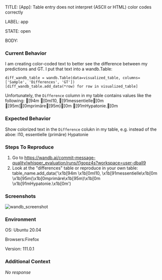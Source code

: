 TITLE:
[App]: Table entry does not interpret (ASCII or HTML) color codes correctly

LABEL:
app

STATE:
open

BODY:
### Current Behavior

I am creating color-coded text to better see the difference between my predictions and GT. I put that text into a wandb.Table:
```
diff_wandb_table = wandb.Table(data=visualized_table, columns=['Sample', 'Differences', 'GT'])
[diff_wandb_table.add_data(*row) for row in visualized_table]
```
Unfortunately, the `Difference` column in my table contains values like the following:
[94m [0mI10, [91messentielle[0m [95m([0mprimäre[95m)[0m [91mHypatonie.[0m

### Expected Behavior

Show colorized text in the `Difference` colukn in my table, e.g. instead of the aboe:
I10, <red>essentielle</red> <purple>(</purple>primäre<purple>)</purple> <red>Hypatonie</red>

### Steps To Reproduce

1. Go to https://wandb.ai/commit-message-quality/whisper_evaluation/runs/t1gopz4s?workspace=user-dball9
2. Look at the "differences" table
or reproduce in your own table:
table_name.add_data('\x1b[94m \x1b[0mI10, \x1b[91messentielle\x1b[0m \x1b[95m(\x1b[0mprimäre\x1b[95m)\x1b[0m \x1b[91mHypatonie.\x1b[0m')

### Screenshots

![wandb_screenshot](https://user-images.githubusercontent.com/1004626/228254295-8a58efd3-4e3c-4421-81b9-2724254d2064.png)


### Environment

OS: Ubuntu 20.04

Browsers:Firefox

Version: 111.0.1


### Additional Context

_No response_


